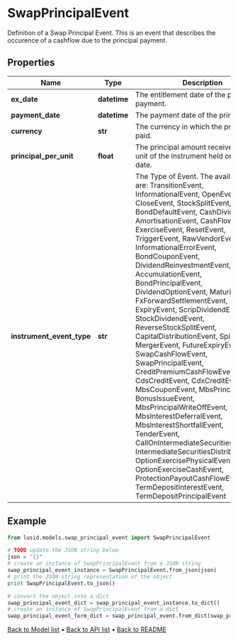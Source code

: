 # SwapPrincipalEvent

Definition of a Swap Principal Event.  This is an event that describes the occurence of a cashflow due to the principal payment.

## Properties
Name | Type | Description | Notes
------------ | ------------- | ------------- | -------------
**ex_date** | **datetime** | The entitlement date of the principal payment. | 
**payment_date** | **datetime** | The payment date of the principal. | 
**currency** | **str** | The currency in which the principal is paid. | 
**principal_per_unit** | **float** | The principal amount received for each unit of the instrument held on the ex date. | [optional] 
**instrument_event_type** | **str** | The Type of Event. The available values are: TransitionEvent, InformationalEvent, OpenEvent, CloseEvent, StockSplitEvent, BondDefaultEvent, CashDividendEvent, AmortisationEvent, CashFlowEvent, ExerciseEvent, ResetEvent, TriggerEvent, RawVendorEvent, InformationalErrorEvent, BondCouponEvent, DividendReinvestmentEvent, AccumulationEvent, BondPrincipalEvent, DividendOptionEvent, MaturityEvent, FxForwardSettlementEvent, ExpiryEvent, ScripDividendEvent, StockDividendEvent, ReverseStockSplitEvent, CapitalDistributionEvent, SpinOffEvent, MergerEvent, FutureExpiryEvent, SwapCashFlowEvent, SwapPrincipalEvent, CreditPremiumCashFlowEvent, CdsCreditEvent, CdxCreditEvent, MbsCouponEvent, MbsPrincipalEvent, BonusIssueEvent, MbsPrincipalWriteOffEvent, MbsInterestDeferralEvent, MbsInterestShortfallEvent, TenderEvent, CallOnIntermediateSecuritiesEvent, IntermediateSecuritiesDistributionEvent, OptionExercisePhysicalEvent, OptionExerciseCashEvent, ProtectionPayoutCashFlowEvent, TermDepositInterestEvent, TermDepositPrincipalEvent | 

## Example

```python
from lusid.models.swap_principal_event import SwapPrincipalEvent

# TODO update the JSON string below
json = "{}"
# create an instance of SwapPrincipalEvent from a JSON string
swap_principal_event_instance = SwapPrincipalEvent.from_json(json)
# print the JSON string representation of the object
print SwapPrincipalEvent.to_json()

# convert the object into a dict
swap_principal_event_dict = swap_principal_event_instance.to_dict()
# create an instance of SwapPrincipalEvent from a dict
swap_principal_event_form_dict = swap_principal_event.from_dict(swap_principal_event_dict)
```
[Back to Model list](../README.md#documentation-for-models) &#8226; [Back to API list](../README.md#documentation-for-api-endpoints) &#8226; [Back to README](../README.md)


